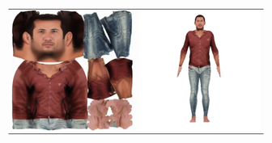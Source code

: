 <table>
  <tr>
    <td> <img src="textures/SMPLitex-texture-00000.png"  alt="1" width = 250px></td>
    <td><img src="360-gifs/SMPLitex-texture-00000.gif" alt="2" width = 250px></td>
   </tr> 
  </tr>
</table>
